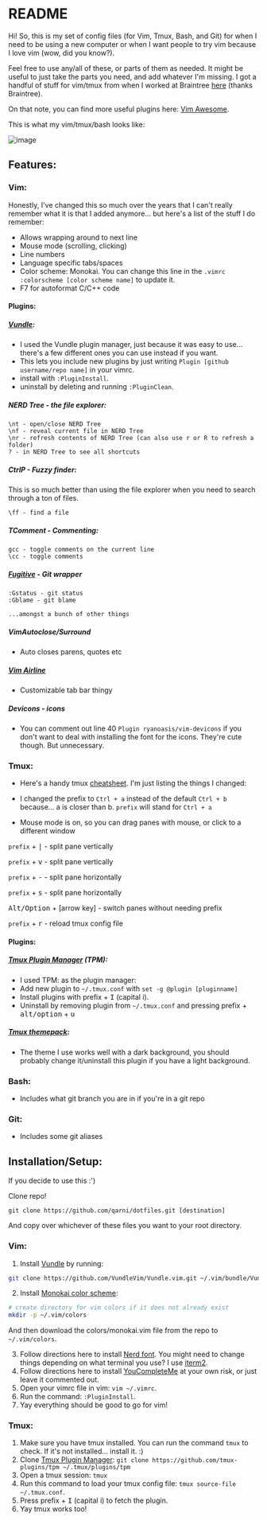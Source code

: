 # README

Hi! So, this is my set of config files (for Vim, Tmux, Bash, and Git) for when I need to be using a new computer or when I want people to try vim because I love vim (wow, did you know?).

Feel free to use any/all of these, or parts of them as needed. It might be useful to just take the parts you need, and add whatever I'm missing. I got a handful of stuff for vim/tmux from when I worked at Braintree [here](https://github.com/braintreeps/vim_dotfiles) (thanks Braintree).

On that note, you can find more useful plugins here: [Vim Awesome](https://vimawesome.com/).

This is what my vim/tmux/bash looks like:

![image](https://user-images.githubusercontent.com/17552078/72491326-52867680-37df-11ea-9785-be4ee13d8319.png)

## Features:

### Vim:

Honestly, I've changed this so much over the years that I can't really remember what it is that I added anymore... but here's a list of the stuff I do remember:

* Allows wrapping around to next line
* Mouse mode (scrolling, clicking)
* Line numbers
* Language specific tabs/spaces
* Color scheme: Monokai. You can change this line in the `.vimrc` `:colorscheme [color scheme name]` to update it.
* F7 for autoformat C/C++ code

#### Plugins:

##### [Vundle](https://github.com/VundleVim/Vundle.vim):

* I used the Vundle plugin manager, just because it was easy to use... there's a few different ones you can use instead if you want. 
* This lets you include new plugins by just writing `Plugin [github username/repo name]` in your vimrc.
* install with `:PluginInstall`.
* uninstall by deleting and running `:PluginClean`.

##### NERD Tree - the file explorer:

```
\nt - open/close NERD Tree
\nf - reveal current file in NERD Tree
\nr - refresh contents of NERD Tree (can also use r or R to refresh a folder)
? - in NERD Tree to see all shortcuts
```

##### CtrlP - Fuzzy finder:
This is so much better than using the file explorer when you need to search through a ton of files.

```
\ff - find a file
```

##### TComment - Commenting:

```
gcc - toggle comments on the current line
\cc - toggle comments
```

##### [Fugitive](https://github.com/tpope/vim-fugitive) - Git wrapper

```
:Gstatus - git status
:Gblame - git blame

...amongst a bunch of other things
```

##### VimAutoclose/Surround

* Auto closes parens, quotes etc

##### [Vim Airline](https://github.com/vim-airline/vim-airline)

* Customizable tab bar thingy

##### Devicons - icons

* You can comment out line 40 `Plugin ryanoasis/vim-devicons` if you don't want to deal with installing the font for the icons. They're cute though. But unnecessary.

### Tmux:

* Here's a handy tmux [cheatsheet](https://gist.github.com/andreyvit/2921703). I'm just listing the things I changed:

* I changed the prefix to `Ctrl + a` instead of the default `Ctrl + b` because... a is closer than b. `prefix` will stand for `Ctrl + a`
* Mouse mode is on, so you can drag panes with mouse, or click to a different window

`prefix` + <kbd>|</kbd> - split pane vertically

`prefix` + <kbd>v</kbd> - split pane vertically

`prefix` + <kbd>-</kbd> - split pane horizontally

`prefix` + <kbd>s</kbd>  - split pane horizontally

<kbd>Alt/Option</kbd> + [arrow key] - switch panes without needing prefix

`prefix` + <kbd>r</kbd>  - reload tmux config file

#### Plugins:

##### [Tmux Plugin Manager](https://github.com/tmux-plugins/tpm) (TPM):

* I used TPM:  as the plugin manager:
* Add new plugin to `~/.tmux.conf` with `set -g @plugin [pluginname]` 
* Install plugins with prefix + <kbd>I</kbd> (capital i).
* Uninstall by removing plugin from `~/.tmux.conf` and pressing prefix + <kbd>alt/option</kbd> + <kbd>u</kbd> 

##### [Tmux themepack](https://github.com/jimeh/tmux-themepack):

* The theme I use works well with a dark background, you should probably change it/uninstall this plugin if you have a light background.

### Bash:

* Includes what git branch you are in if you're in a git repo

### Git:

* Includes some git aliases

## Installation/Setup:

If you decide to use this :')

Clone repo!
```
git clone https://github.com/qarni/dotfiles.git [destination]
```
And copy over whichever of these files you want to your root directory. 

### Vim:

1. Install [Vundle](https://github.com/VundleVim/Vundle.vim) by running:
  ```bash 
  git clone https://github.com/VundleVim/Vundle.vim.git ~/.vim/bundle/Vundle.vim
  ```
2. Install [Monokai color scheme](https://github.com/crusoexia/vim-monokai):
  ```bash
  # create directory for vim colors if it does not already exist
  mkdir -p ~/.vim/colors
  ```
  And then download the colors/monokai.vim file from the repo to `~/.vim/colors`.
  
3. Follow directions here to install [Nerd font](https://github.com/ryanoasis/nerd-fonts/tree/master/patched-fonts/DroidSansMono). You might need to change things depending on what terminal you use? I use [iterm2](https://iterm2.com/).
4. Follow directions here to install [YouCompleteMe](https://github.com/Valloric/YouCompleteMe) at your own risk, or just leave it commented out.
5. Open your vimrc file in vim: `vim ~/.vimrc`.
6. Run the command: `:PluginInstall`.
7. Yay everything should be good to go for vim!

### Tmux:

1. Make sure you have tmux installed. You can run the command `tmux` to check. If it's not installed... install it. :)
1. Clone [Tmux Plugin Manager](https://github.com/tmux-plugins/tpm): 
`
git clone https://github.com/tmux-plugins/tpm ~/.tmux/plugins/tpm
`
1. Open a tmux session: `tmux`
1. Run this command to load your tmux config file: `tmux source-file ~/.tmux.conf`.
1. Press prefix + <kbd>I</kbd> (capital i) to fetch the plugin.
1. Yay tmux works too!
